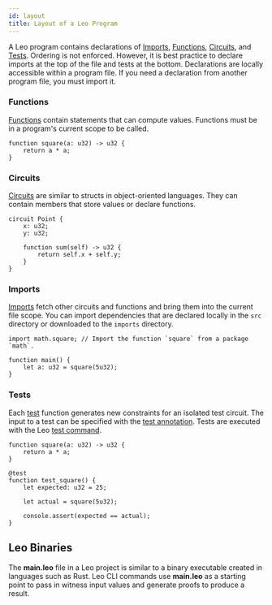 ```yaml
---
id: layout
title: Layout of a Leo Program
---
```


A Leo program contains declarations of [Imports](#imports), [Functions](#functions), [Circuits](#circuits), 
and [Tests](#tests). Ordering is not enforced. However, it is best practice to declare imports at the top of the file and tests at the bottom.
Declarations are locally accessible within a program file. If you need a declaration from another program file, you must import it.

### Functions

[Functions](07_functions.md) contain statements that can compute values. 
Functions must be in a program's current scope to be called.

```leo
function square(a: u32) -> u32 {
    return a * a;
}
```

### Circuits

[Circuits](09_circuits.md) are similar to structs in object-oriented languages. They can contain members that store values or declare functions.

```leo
circuit Point {
    x: u32;
    y: u32;

    function sum(self) -> u32 {
        return self.x + self.y;
    }
}
```

### Imports

[Imports](10_imports.md) fetch other circuits and functions and bring them into the current file scope.
You can import dependencies that are declared locally in the `src` directory or downloaded to the `imports` directory.

```leo
import math.square; // Import the function `square` from a package `math`.

function main() {
    let a: u32 = square(5u32);
}
```

### Tests

Each [test](12_tests.md) function generates new constraints for an isolated test circuit.
The input to a test can be specified with the [test annotation](12_tests.md#annotation-arguments).
Tests are executed with the Leo [test command](../cli/05_test.md).

```leo
function square(a: u32) -> u32 {
    return a * a;
}

@test
function test_square() {
    let expected: u32 = 25;

    let actual = square(5u32);

    console.assert(expected == actual);
}
```

## Leo Binaries

The **main.leo** file in a Leo project is similar to a binary executable created in languages such as Rust.
Leo CLI commands use **main.leo** as a starting point to pass in witness input values and generate proofs to produce a result.
